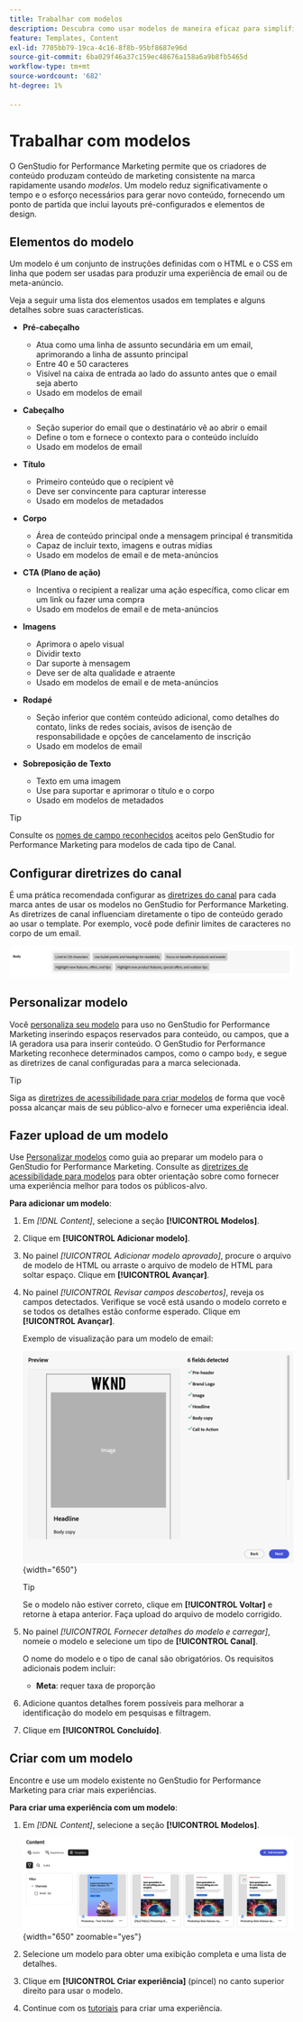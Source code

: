 ```yaml
---
title: Trabalhar com modelos
description: Descubra como usar modelos de maneira eficaz para simplificar seu processo criativo no Adobe GenStudio for Performance Marketing.
feature: Templates, Content
exl-id: 7705bb79-19ca-4c16-8f8b-95bf8687e96d
source-git-commit: 6ba029f46a37c159ec48676a158a6a9b8fb5465d
workflow-type: tm+mt
source-wordcount: '682'
ht-degree: 1%

---
```


# Trabalhar com modelos

O GenStudio for Performance Marketing permite que os criadores de conteúdo produzam conteúdo de marketing consistente na marca rapidamente usando _modelos_. Um modelo reduz significativamente o tempo e o esforço necessários para gerar novo conteúdo, fornecendo um ponto de partida que inclui layouts pré-configurados e elementos de design.

## Elementos do modelo

Um modelo é um conjunto de instruções definidas com o HTML e o CSS em linha que podem ser usadas para produzir uma experiência de email ou de meta-anúncio.

Veja a seguir uma lista dos elementos usados em templates e alguns detalhes sobre suas características.

- **Pré-cabeçalho**

   - Atua como uma linha de assunto secundária em um email, aprimorando a linha de assunto principal
   - Entre 40 e 50 caracteres
   - Visível na caixa de entrada ao lado do assunto antes que o email seja aberto
   - Usado em modelos de email

- **Cabeçalho**

   - Seção superior do email que o destinatário vê ao abrir o email
   - Define o tom e fornece o contexto para o conteúdo incluído
   - Usado em modelos de email

- **Título**

   - Primeiro conteúdo que o recipient vê
   - Deve ser convincente para capturar interesse
   - Usado em modelos de metadados

- **Corpo**

   - Área de conteúdo principal onde a mensagem principal é transmitida
   - Capaz de incluir texto, imagens e outras mídias
   - Usado em modelos de email e de meta-anúncios

- **CTA (Plano de ação)**

   - Incentiva o recipient a realizar uma ação específica, como clicar em um link ou fazer uma compra
   - Usado em modelos de email e de meta-anúncios

- **Imagens**

   - Aprimora o apelo visual
   - Dividir texto
   - Dar suporte à mensagem
   - Deve ser de alta qualidade e atraente
   - Usado em modelos de email e de meta-anúncios

- **Rodapé**

   - Seção inferior que contém conteúdo adicional, como detalhes do contato, links de redes sociais, avisos de isenção de responsabilidade e opções de cancelamento de inscrição
   - Usado em modelos de email

- **Sobreposição de Texto**

   - Texto em uma imagem
   - Use para suportar e aprimorar o título e o corpo
   - Usado em modelos de metadados

>[!TIP]
>
>Consulte os [nomes de campo reconhecidos](customize-template.md#recognized-field-names) aceitos pelo GenStudio for Performance Marketing para modelos de cada tipo de Canal.

## Configurar diretrizes do canal

É uma prática recomendada configurar as [diretrizes do canal](../guidelines/brands.md#channel-guidelines) para cada marca antes de usar os modelos no GenStudio for Performance Marketing. As diretrizes de canal influenciam diretamente o tipo de conteúdo gerado ao usar o template. Por exemplo, você pode definir limites de caracteres no corpo de um email.

![Especificações do corpo](/help/assets/channel-email-body.png)

## Personalizar modelo

Você [personaliza seu modelo](customize-template.md) para uso no GenStudio for Performance Marketing inserindo espaços reservados para conteúdo, ou campos, que a IA geradora usa para inserir conteúdo. O GenStudio for Performance Marketing reconhece determinados campos, como o campo `body`, e segue as diretrizes de canal configuradas para a marca selecionada.

>[!TIP]
>
>Siga as [diretrizes de acessibilidade para criar modelos](accessibility-for-templates.md) de forma que você possa alcançar mais de seu público-alvo e fornecer uma experiência ideal.

## Fazer upload de um modelo

Use [Personalizar modelos](customize-template.md) como guia ao preparar um modelo para o GenStudio for Performance Marketing. Consulte as [diretrizes de acessibilidade para modelos](accessibility-for-templates.md) para obter orientação sobre como fornecer uma experiência melhor para todos os públicos-alvo.

**Para adicionar um modelo**:

1. Em _[!DNL Content]_, selecione a seção **[!UICONTROL Modelos]**.

1. Clique em **[!UICONTROL Adicionar modelo]**.

1. No painel _[!UICONTROL Adicionar modelo aprovado]_, procure o arquivo de modelo de HTML ou arraste o arquivo de modelo de HTML para soltar espaço. Clique em **[!UICONTROL Avançar]**.

1. No painel _[!UICONTROL Revisar campos descobertos]_, reveja os campos detectados. Verifique se você está usando o modelo correto e se todos os detalhes estão conforme esperado. Clique em **[!UICONTROL Avançar]**.

   Exemplo de visualização para um modelo de email:

   ![Campos de visualização detectados](../../assets/template-detected-fields.png){width="650"}

   >[!TIP]
   >
   >Se o modelo não estiver correto, clique em **[!UICONTROL Voltar]** e retorne à etapa anterior. Faça upload do arquivo de modelo corrigido.

1. No painel _[!UICONTROL Fornecer detalhes do modelo e carregar]_, nomeie o modelo e selecione um tipo de **[!UICONTROL Canal]**.

   O nome do modelo e o tipo de canal são obrigatórios. Os requisitos adicionais podem incluir:

   - **Meta**: requer taxa de proporção
   <!-- - **Display ads**: requires Dimensions -->

1. Adicione quantos detalhes forem possíveis para melhorar a identificação do modelo em pesquisas e filtragem.

1. Clique em **[!UICONTROL Concluído]**.

## Criar com um modelo

Encontre e use um modelo existente no GenStudio for Performance Marketing para criar mais experiências.

**Para criar uma experiência com um modelo**:

1. Em _[!DNL Content]_, selecione a seção **[!UICONTROL Modelos]**.

   ![Lista de modelos de conteúdo](../../assets/content-templates.png){width="650" zoomable="yes"}

1. Selecione um modelo para obter uma exibição completa e uma lista de detalhes.

1. Clique em **[!UICONTROL Criar experiência]** (pincel) no canto superior direito para usar o modelo.

1. Continue com os [tutoriais](/help/tutorials/tutorials.md) para criar uma experiência.
